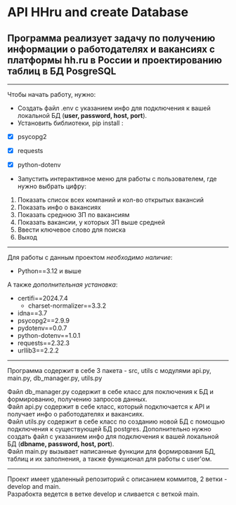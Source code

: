 # API HHru and create Database

## Программа реализует задачу по получению информации о работодателях и вакансиях с платформы hh.ru в России и проектированию таблиц в БД PosgreSQL

___
Чтобы начать работу, нужно:
- Создать файл .env с указанием инфо для подключения к вашей локальной БД (**user, password, host, port**).
- Установить библиотеки, pip install :
- [x] psycopg2
- [x] requests
- [x] python-dotenv


- Запустить интерактивное меню для работы с пользователем, где нужно выбрать цифру:
1. Показать список всех компаний и кол-во открытых вакансий
2. Показать инфо о вакансиях
3. Показать среднюю ЗП по вакансиям
4. Показать вакансии, у которых ЗП выше средней
5. Ввести ключевое слово для поиска
6. Выход

___
Для работы с данным проектом *необходимо наличие*:

+ Python==3.12 и выше

А также *дополнительная установка*:

+ certifi==2024.7.4
  + charset-normalizer==3.3.2
+ idna==3.7
+ psycopg2==2.9.9
+ pydotenv==0.0.7
+ python-dotenv==1.0.1
+ requests==2.32.3
+ urllib3==2.2.2

___
Программа содержит в себе 3 пакета - src, utils с модулями api.py, main.py, db_manager.py, utils.py

Файл db_manager.py содержит в себе класс для поключения к БД и формированию, получению запросов
данных.\
Файл api.py содержит в себе класс, который подключается к API и получает инфо о работодателях и вакансиях.\
Файл utils.py содержит в себе класс по созданию новой БД с помощью подключения к существующей БД postgres. Дополнительно нужно создать файл с указанием инфо для подключения к вашей локальной БД (**dbname, password, host, port**).\
Файл main.py вызывает написанные функции для формирования БД, таблиц и их заполнения, а также функционал для работы с user'ом.

___
Проект имеет удаленный репозиторий с описанием коммитов, 2 ветки - develop and main.\
Разрабокта ведется в ветке develop и сливается с веткой main.
